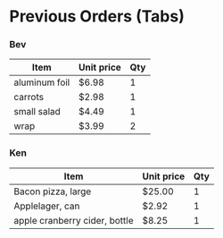 # Previous Orders (Tabs)

### Bev

Item | Unit price | Qty
--- | --- | ---
aluminum foil | $6.98 | 1
carrots | $2.98 | 1
small salad | $4.49 | 1
wrap | $3.99 | 2

### Ken

Item | Unit price | Qty
--- | --- | ---
Bacon pizza, large | $25.00 | 1
Applelager, can | $2.92 | 1
apple cranberry cider, bottle | $8.25 | 1

